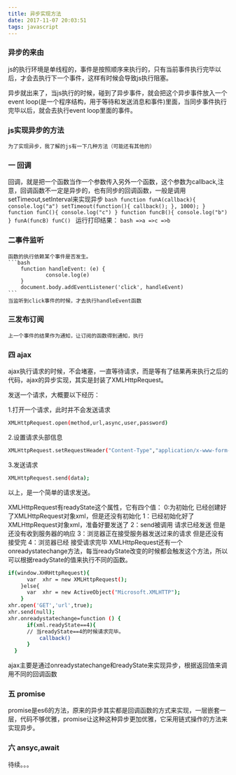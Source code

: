 ```yaml
---
title: 异步实现方法
date: 2017-11-07 20:03:51
tags: javascript
---
```

### 异步的来由
 js的执行环境是单线程的，事件是按照顺序来执行的，只有当前事件执行完毕以后，才会去执行下一个事件，这样有时候会导致js执行阻塞。
    
<!-- more -->
异步就出来了，当js执行的时候，碰到了异步事件，就会把这个异步事件放入一个event loop(是一个程序结构，用于等待和发送消息和事件)里面，当同步事件执行完毕以后，就会去执行event loop里面的事件。

### js实现异步的方法
    为了实现异步，我了解的js有一下几种方法（可能还有其他的）

### 一 回调
回调，就是把一个函数当作一个参数传入另外一个函数，这个参数为callback,注意，回调函数不一定是异步的，也有同步的回调函数，一般是调用setTimeout,setInterval来实现异步
    ```bash
    	function funA(callback){
    		console.log("a")
    		setTimeout(function(){
		            callback();
		    }, 1000);
    	}
    	function funC(){
    		console.log("c")
    	}
		function funcB(){
			console.log("b")
		}
		funA(funcB)
		funC()
    ```
	运行打印结果：
	```bash
		=>a
		=>c
		=>b
	```

### 二事件监听
    函数的执行依赖某个事件是否发生。
    ```bash
	    function handleEvent: (e) {
		        console.log(e)
		}
		document.body.addEventListener('click', handleEvent)
    ```
	当监听到click事件的时候，才去执行handleEvent函数

### 三发布订阅
	上一个事件的结果作为通知，让订阅的函数得到通知，执行
	
### 四 ajax
ajax执行请求的时候，不会堵塞，一直等待请求，而是等有了结果再来执行之后的代码，ajax的异步实现，其实是封装了XMLHttpRequest。
	
发送一个请求，大概要以下经历：

1.打开一个请求，此时并不会发送请求

```bash
XMLHttpRequest.open(method,url,async,user,password)
```
2.设置请求头部信息

```bash
XMLHttpRequest.setRequestHeader("Content-Type","application/x-www-form-urlencoded; charset=gb2312")
```
3.发送请求

```bash
XMLHttpRequest.send(data);
```
  以上，是一个简单的请求发送。

  XMLHttpRequest有readyState这个属性，它有四个值：
    0:为初始化 已经创建好了XMLHttpRequest对象xml，但是还没有初始化
    1：已经初始化好了XMLHttpRequest对象xml，准备好要发送了
    2：send被调用 请求已经发送 但是还没有收到服务器的响应
    3：浏览器正在接受服务器发送过来的请求 但是还没有接受完
    4：浏览器已经 接受请求完毕
 XMLHttpRequest还有一个onreadystatechange方法，每当readyState改变的时候都会触发这个方法，所以可以根据readyState的值来执行不同的函数。
```bash
if(window.XHRHttpRequest){
      var  xhr = new XMLHttpRequest();
    }else{
      var  xhr = new ActiveObject("Microsoft.XMLHTTP");
    }
xhr.open('GET','url',true); 
xhr.send(null);
xhr.onreadystatechange=function () {
      if(xml.readyState==4){ 
      // 当readyState==4的时候请求完毕。
          callback()
      }
  }
```
ajax主要是通过onreadystatechange和readyState来实现异步，根据返回值来调用不同的回调函数
### 五 promise
promise是es6的方法，原来的异步其实都是回调函数的方式来实现，一层嵌套一层，代码不够优雅，promise让这种这种异步更加优雅，它采用链式操作的方法来实现异步。

### 六 ansyc,await
待续。。。


